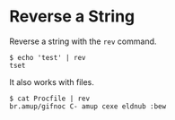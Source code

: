 # Reverse a String

Reverse a string with the `rev` command.

```shell
$ echo 'test' | rev
tset
```

It also works with files.

```shell
$ cat Procfile | rev
br.amup/gifnoc C- amup cexe eldnub :bew
```
